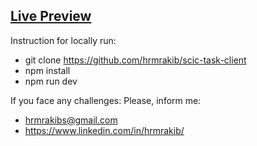## [Live Preview](https://scic-task1.web.app/)

Instruction for locally run:
- git clone https://github.com/hrmrakib/scic-task-client
- npm install
- npm run dev

If you face any challenges:
Please, inform me:
- hrmrakibs@gmail.com
- https://www.linkedin.com/in/hrmrakib/
